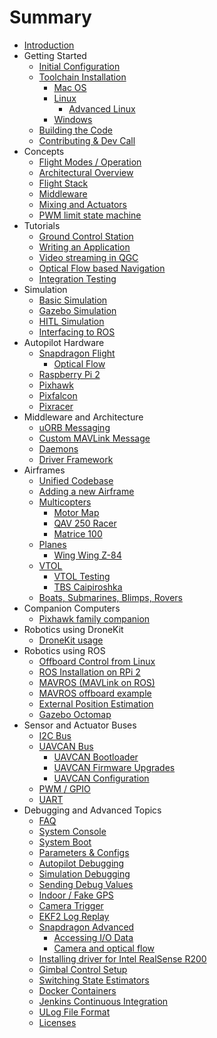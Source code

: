 # Summary

* [Introduction](README.md)
* Getting Started
   * [Initial Configuration](starting-initial-config.md)
   * [Toolchain Installation](starting-installing.md)
       * [Mac OS](starting-installing-mac.md)
       * [Linux](starting-installing-linux.md)
           * [Advanced Linux](starting-installing-linux-boutique.md)
       * [Windows](starting-installing-windows.md)
   * [Building the Code](starting-building.md)
   * [Contributing & Dev Call](starting-contributing.md)
* Concepts
   * [Flight Modes / Operation](concept-flight-modes.md)
   * [Architectural Overview](concept-architecture.md)
   * [Flight Stack](concept-flight-stack.md)
   * [Middleware](concept-middleware.md)
   * [Mixing and Actuators](concept-mixing.md)
   * [PWM limit state machine](concept-pwm_limit.md)
* Tutorials
   * [Ground Control Station](qgroundcontrol-intro.md)
   * [Writing an Application](tutorial-hello-sky.md)
   * [Video streaming in QGC](advanced-videostreaming-qgc.md)
   * [Optical Flow based Navigation](flow_lidar_inav_setup.md)
   * [Integration Testing](tutorial-integration-testing.md)
* Simulation
   * [Basic Simulation](simulation-sitl.md)
   * [Gazebo Simulation](simulation-gazebo.md)
   * [HITL Simulation](simulation-hitl.md)
   * [Interfacing to ROS](simulation-ros-interface.md)
* Autopilot Hardware
   * [Snapdragon Flight](hardware-snapdragon.md)
       * [Optical Flow](optical_flow.md)
   * [Raspberry Pi 2](hardware-pi2.md)
   * [Pixhawk](hardware-pixhawk.md)
   * [Pixfalcon](hardware-pixfalcon.md)
   * [Pixracer](hardware-pixracer.md)
* Middleware and Architecture
   * [uORB Messaging](advanced-uorb.md)
   * [Custom MAVLink Message](custom-mavlink-message.md)
   * [Daemons](architecture-daemon.md)
   * [Driver Framework](advanced-drivers.md)
* Airframes
   * [Unified Codebase](airframes-architecture.md)
   * [Adding a new Airframe](airframes-adding-a-new-frame.md)
   * [Multicopters](airframes-multicopter.md)
       * [Motor Map](airframes-motor-map.md)
       * [QAV 250 Racer](airframes-multicopter-qav250.md)
       * [Matrice 100](airframes-multicopter-matrice100.md)
   * [Planes](airframes-plane.md)
       * [Wing Wing Z-84](airframes-plane-wing-z-84.md)
   * [VTOL](airframes-vtol.md)
       * [VTOL Testing](airframes-vtol-testing.md)
       * [TBS Caipiroshka](airframes-vtol-caipiroshka.md)
   * [Boats, Submarines, Blimps, Rovers](airframes-experimental.md)
* Companion Computers
   * [Pixhawk family companion](pixhawk-companion-computer.md)
* Robotics using DroneKit
   * [DroneKit usage](dronekit-example.md)
* Robotics using ROS
   * [Offboard Control from Linux](offboard-control.md)
   * [ROS Installation on RPi 2](ros-raspberrypi-installation.md)
   * [MAVROS (MAVLink on ROS)](ros-mavros-installation.md)
   * [MAVROS offboard example](ros-mavros-offboard.md)
   * [External Position Estimation](external-position.md)
   * [Gazebo Octomap](simulation-gazebo-octomap.md)
* Sensor and Actuator Buses
   * [I2C Bus](i2c-intro.md)
   * [UAVCAN Bus](uavcan-intro.md)
       * [UAVCAN Bootloader](uavcan-bootloader-installation.md)
       * [UAVCAN Firmware Upgrades](uavcan-node-firmware.md)
       * [UAVCAN Configuration](uavcan-node-enumeration.md)
   * [PWM / GPIO](pwm-gpio-intro.md)
   * [UART](uart-intro.md)
* Debugging and Advanced Topics
   * [FAQ](advanced-faq.md)
   * [System Console](advanced-system-console.md)
   * [System Boot](advanced-system-startup.md)
   * [Parameters & Configs](advanced-configurations.md)
   * [Autopilot Debugging](advanced-gdb-debugging.md)
   * [Simulation Debugging](simulation-debugging.md)
   * [Sending Debug Values](advanced-debug-values.md)
   * [Indoor / Fake GPS](advanced-fake-gps.md)
   * [Camera Trigger](advanced-camera-trigger.md)
   * [EKF2 Log Replay](ekf2_log_replay.md)
   * [Snapdragon Advanced](advanced-snapdragon.md)
       * [Accessing I/O Data](advanced-accessing-io-data.md)
       * [Camera and optical flow](advanced-snapdragon_camera.md)
   * [Installing driver for Intel RealSense R200](advanced-realsense_intel.md)
   * [Gimbal Control Setup](advanced-gimbal-control.md)
   * [Switching State Estimators](advanced-switching_state_estimators.md)
   * [Docker Containers](advanced-docker.md)
   * [Jenkins Continuous Integration](advanced-jenkins-ci.md)
   * [ULog File Format](advanced-ulog-file-format.md)
   * [Licenses](advanced-licenses.md)


